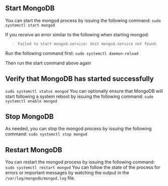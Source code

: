 ## Start MongoDB
You can start the mongod process by issuing the following command:
```sudo systemctl start mongod```

If you receive an error similar to the following when starting mongod:

>`Failed to start mongod.service: Unit mongod.service not found.`

Run the following command first:
```sudo systemctl daemon-reload```

Then run the start command above again

## Verify that MongoDB has started successfully
```sudo systemctl status mongod```
You can optionally ensure that MongoDB will start following a system reboot by issuing the following command:
```sudo systemctl enable mongod```

## Stop MongoDB
As needed, you can stop the mongod process by issuing the following command:
```sudo systemctl stop mongod```

## Restart MongoDB
You can restart the mongod process by issuing the following command:
```sudo systemctl restart mongod```
You can follow the state of the process for errors or important messages by watching the output in the `/var/log/mongodb/mongod.log` file.
